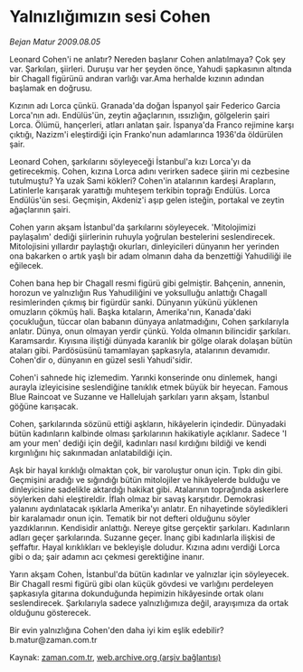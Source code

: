# Yalnızlığımızın sesi Cohen

*Bejan Matur 2009.08.05*

<tr><td class="metin" colspan="2" style="padding-top: 20px; padding-left: 5px; padding-right: 10px;">Leonard Cohen'i ne anlatır? Nereden başlanır Cohen anlatılmaya? Çok şey var. Şarkıları, şiirleri. Duruşu var her şeyden önce, Yahudi şapkasının altında bir Chagall figürünü andıran varlığı var.Ama herhalde kızının adından başlamak en doğrusu.</td></tr><tr><td class="metin" colspan="2" style="padding-top: 20px; padding-left: 5px; padding-right: 10px;"><p> Kızının adı Lorca çünkü. Granada'da doğan İspanyol şair Federico Garcia Lorca'nın adı. Endülüs'ün, zeytin ağaçlarının, ıssızlığın, gölgelerin şairi Lorca. Ölümü, hançerleri, atları anlatan şair. İspanya'da Franco rejimine karşı çıktığı, Nazizm'i eleştirdiği için Franko'nun adamlarınca 1936'da öldürülen şair.
<p> Leonard Cohen, şarkılarını söyleyeceği İstanbul'a kızı Lorca'yı da getirecekmiş. Cohen, kızına Lorca adını verirken sadece şiirin mi cezbesine tutulmuştu? Ya uzak Sami kökleri? Cohen'in atalarının kardeşi Arapların, Latinlerle karışarak yarattığı muhteşem terkibin toprağı Endülüs. Lorca Endülüs'ün sesi. Geçmişin, Akdeniz'i aşıp gelen isteğin, portakal ve zeytin ağaçlarının şairi.
<p>Cohen yarın akşam İstanbul'da şarkılarını söyleyecek. 'Mitolojimizi paylaşalım' dediği şiirlerinin ruhuyla yoğrulan bestelerini seslendirecek. Mitolojisini yıllardır paylaştığı okurları, dinleyicileri dünyanın her yerinden ona bakarken o artık yaşlı bir adam olmanın daha da benzettiği Yahudiliği ile eğilecek.
<p>Cohen bana hep bir Chagall resmi figürü gibi gelmiştir. Bahçenin, annenin, horozun ve yalnızlığın Rus Yahudiliğini ve yoksulluğu anlattığı Chagall resimlerinden çıkmış bir figürdür sanki. Dünyanın yükünü yüklenen omuzların çökmüş hali. Başka kıtaların, Amerika'nın, Kanada'daki çocukluğun, tüccar olan babanın dünyaya anlatmadığını, Cohen şarkılarıyla anlatır. Dünya, onun olmayan yerdir çünkü. Yolda olmanın bilincidir şarkıları. Karamsardır. Kıyısına iliştiği dünyada karanlık bir gölge olarak dolaşan bütün ataları gibi. Pardösüsünü tamamlayan şapkasıyla, atalarının devamıdır. Cohen'dir o, dünyanın en güzel sesli Yahudi'sidir.
<p>Cohen'i sahnede hiç izlemedim. Yarınki konserinde onu dinlemek, hangi aurayla izleyicisine seslendiğine tanıklık etmek büyük bir heyecan. Famous Blue Raincoat ve Suzanne ve Hallelujah şarkıları yarın akşam, İstanbul göğüne karışacak. 
<p>Cohen, şarkılarında sözünü ettiği aşkların, hikâyelerin içindedir. Dünyadaki bütün kadınların kalbinde olması şarkılarının hakikatiyle açıklanır. Sadece 'I am your men' dediği için değil, kadınları nasıl kırdığını bildiği ve kendi kırgınlığını hiç sakınmadan anlatabildiği için.
<p>Aşk bir hayal kırıklığı olmaktan çok, bir varoluştur onun için. Tıpkı din gibi. Geçmişini aradığı ve sığındığı bütün mitolojiler ve hikâyelerde bulduğu ve dinleyicisine sadelikle aktardığı hakikat gibi. Atalarının toprağında askerlere söylerken dahi eleştireldir. İflah olmaz bir savaş karşıtıdır. Demokrasi yalanını aydınlatacak ışıklarla Amerika'yı anlatır. En nihayetinde söyledikleri bir karalamadır onun için. Tematik bir not defteri olduğunu söyler yazdıklarının. Kendisidir anlattığı. Nereye gitse gerçektir şarkıları. Kadınların adları geçer şarkılarında. Suzanne geçer. İnanç gibi kadınlarla ilişkisi de şeffaftır. Hayal kırıklıkları ve bekleyişle doludur. Kızına adını verdiği Lorca gibi o da; şair adamın acı çekmesi gerektiğine inanır.
<p>Yarın akşam Cohen, İstanbul'da bütün kadınlar ve yalnızlar için söyleyecek. Bir Chagall resmi figürü gibi olan küçük gövdesi ve varlığını perdeleyen şapkasıyla gitarına dokunduğunda hepimizin hikâyesinde ortak olanı seslendirecek. Şarkılarıyla sadece yalnızlığımıza değil, arayışımıza da ortak olduğunu gösterecek.
<p>Bir evin yalnızlığına Cohen'den daha iyi kim eşlik edebilir? b.matur@zaman.com.tr <br/></p></p></p></p></p></p></p></p></p></td></tr>

Kaynak: [zaman.com.tr](http://zaman.com.tr/yazar.do?yazino=876957), [web.archive.org (arşiv bağlantısı)](http://web.archive.org/web/20090809195624/http://www.zaman.com.tr:80/yazar.do?yazino=876957)
